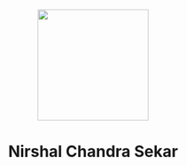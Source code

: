 <h1 align="center"> <img src="https://github.com/NirshalNiru/NirshalNiru/blob/086c421536d1b0e77569560e921c72eeac3533d3/hi.png" width = "200px"> </h1>

<h1 align="center"> Nirshal Chandra Sekar</h1>
